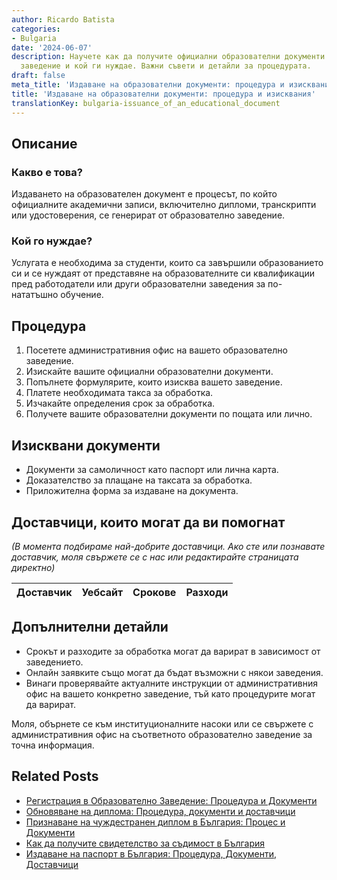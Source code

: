 ```yaml
---
author: Ricardo Batista
categories:
- Bulgaria
date: '2024-06-07'
description: Научете как да получите официални образователни документи от вашето учебно
  заведение и кой ги нуждае. Важни съвети и детайли за процедурата.
draft: false
meta_title: 'Издаване на образователни документи: процедура и изисквания'
title: 'Издаване на образователни документи: процедура и изисквания'
translationKey: bulgaria-issuance_of_an_educational_document
---
```



## Описание
### Какво е това?
Издаването на образователен документ е процесът, по който официалните академични записи, включително дипломи, транскрипти или удостоверения, се генерират от образователно заведение.

### Кой го нуждае?
Услугата е необходима за студенти, които са завършили образованието си и се нуждаят от представяне на образователните си квалификации пред работодатели или други образователни заведения за по-нататъшно обучение.

## Процедура
1. Посетете административния офис на вашето образователно заведение.
2. Изискайте вашите официални образователни документи.
3. Попълнете формулярите, които изисква вашето заведение.
4. Платете необходимата такса за обработка.
5. Изчакайте определения срок за обработка.
6. Получете вашите образователни документи по пощата или лично.

## Изисквани документи
- Документи за самоличност като паспорт или лична карта.
- Доказателство за плащане на таксата за обработка.
- Приложителна форма за издаване на документа.

## Доставчици, които могат да ви помогнат
_(В момента подбираме най-добрите доставчици. Ако сте или познавате доставчик, моля свържете се с нас или редактирайте страницата директно)_

| Доставчик       |     Уебсайт     |     Срокове       |       Разходи    |
| :-------------: | :-------------: |  :-------------: | :-------------: |


## Допълнителни детайли
- Срокът и разходите за обработка могат да варират в зависимост от заведението.
- Онлайн заявките също могат да бъдат възможни с някои заведения.
- Винаги проверявайте актуалните инструкции от административния офис на вашето конкретно заведение, тъй като процедурите могат да варират.

Моля, обърнете се към институционалните насоки или се свържете с административния офис на съответното образователно заведение за точна информация.


## Related Posts

- [Регистрация в Образователно Заведение: Процедура и Документи](https://tramitit.com/bg/guides/bulgaria/registratsiia_na_uchebno_zavedenie/)
- [Обновяване на диплома: Процедура, документи и доставчици](https://tramitit.com/bg/guides/bulgaria/podnoviavane_na_diploma/)
- [Признаване на чуждестранен диплом в България: Процес и Документи](https://tramitit.com/bg/guides/bulgaria/priznavane_na_chuzhdestranna_diploma/)
- [Как да получите свидетелство за съдимост в България](https://tramitit.com/bg/guides/bulgaria/izdavane_na_svidetelstvo_za_sdimost/)
- [Издаване на паспорт в България: Процедура, Документи, Доставчици](https://tramitit.com/bg/guides/bulgaria/izdavane_na_pasport/)